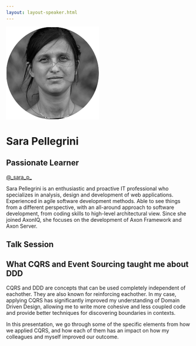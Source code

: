 ```yaml
---
layout: layout-speaker.html
---
```

<div class="container section featured-speaker">
  <div class="row">
    <div class="col-xs-12 col-sm-2 img-container">
      <img class="speaker-page-img" src="../img/speakers/Sara-Pellegrini-ON.png">
    </div>
    <div class="col-xs-12 col-sm-10 copy-container">
        <h1 class="speaker-header">Sara Pellegrini</h1>
        <h2 class="speaker-subtitle">Passionate Learner</h2>
        <p class="copy"><a class="speaker-handle" href="https://twitter.com/_sara_p_" target="_blank">@_sara_p_</a></p>
        <p class="copy">Sara Pellegrini is an enthusiastic and proactive IT professional who specializes in analysis, design and development of web applications. Experienced in agile software development methods. Able to see things from a different perspective, with an all-around approach to software development, from coding skills to high-level architectural view. Since she joined AxonIQ, she focuses on the development of Axon Framework and Axon Server.</p>
        <h2 class="speaker-subheader">Talk Session</h2>
        <h2 class="speaker-subheader gold">What CQRS and Event Sourcing taught me about DDD</h2>
        <p class="copy">CQRS and DDD are concepts that can be used completely independent of eachother. They are also known for reinforcing eachother. In my case, applying CQRS has significantly improved my understanding of Domain Driven Design, allowing me to write more cohesive and less coupled code and provide better techniques for discovering boundaries in contexts.</p>
        <p class="copy">In this presentation, we go through some of the specific elements from how we applied CQRS, and how each of them has an impact on how my colleagues and myself improved our outcome.</p>
    </div>
  </div>
</div>